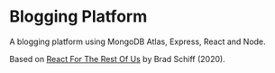 # Blogging Platform

A blogging platform using MongoDB Atlas, Express, React and Node.

Based on [React For The Rest Of Us](https://www.udemy.com/course/react-for-the-rest-of-us/) by Brad Schiff (2020).
